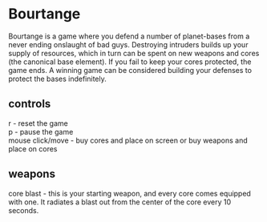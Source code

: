 Bourtange
=========
Bourtange is a game where you defend a number of planet-bases from a never ending onslaught of bad guys. Destroying intruders builds up your supply of resources, which in turn can be spent on new weapons and cores (the canonical base element). If you fail to keep your cores protected, the game ends. A winning game can be considered building your defenses to protect the bases indefinitely.

controls
--------
r - reset the game  
p - pause the game  
mouse click/move - buy cores and place on screen or buy weapons and place on cores  

weapons
-------
core blast - this is your starting weapon, and every core comes equipped with one. It radiates a blast out from the center of the core every 10 seconds.